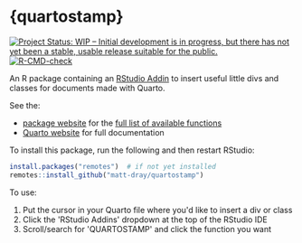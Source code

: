 
# {quartostamp}

<!-- badges: start -->
[![Project Status: WIP – Initial development is in progress, but there has not yet been a stable, usable release suitable for the public.](https://www.repostatus.org/badges/latest/wip.svg)](https://www.repostatus.org/#wip)
[![R-CMD-check](https://github.com/matt-dray/quartostamp/workflows/R-CMD-check/badge.svg)](https://github.com/matt-dray/quartostamp/actions)
<!-- badges: end -->

An R package containing an [RStudio Addin](https://rstudio.github.io/rstudioaddins/) to insert useful little divs and classes for documents made with Quarto.

See the:

* [package website](https://matt-dray.github.io/quartostamp/) for the [full list of available functions](https://matt-dray.github.io/quartostamp/reference/index.html)
* [Quarto website](https://quarto.org/docs/guide/) for full documentation

To install this package, run the following and then restart RStudio:

``` r
install.packages("remotes")  # if not yet installed
remotes::install_github("matt-dray/quartostamp")
```

To use: 

1. Put the cursor in your Quarto file where you'd like to insert a div or class
2. Click the 'RStudio Addins' dropdown at the top of the RStudio IDE
3. Scroll/search for 'QUARTOSTAMP' and click the function you want
